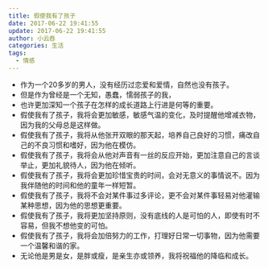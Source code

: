 ```yaml
---
title: 假使我有了孩子
date: 2017-06-22 19:41:55
update: 2017-06-22 19:41:55
author: 小云吞
categories: 生活
tags:
  - 情感
---
```


- 作为一个20多岁的男人，没有经历过恋爱和爱情，自然也没有孩子。
- 但是作为曾经是一个无知，愚蠢，懦弱孩子的我，
- 也许更加深知一个孩子在怎样的成长道路上行进是何等的重要。
- 假使我有了孩子，我将会更加敏感，敏感气温的变化，及时提醒他增减衣物，因为我的父母总是这样做。
- 假使我有了孩子，我将从他张开双眼的那天起，培养自己良好的习惯，痛改自己的不良习惯和嗜好，因为他在模仿。
- 假使我有了孩子，我将会从他对声音有一丝的反应开始，更加注意自己的言谈举止，更加礼貌待人，因为他在倾听。
- 假使我有了孩子，我将会更加珍惜宝贵的时间，会对无意义的事情说不。因为我伴随他的时间和他的童年一样短暂。
- 假使我有了孩子，我将不会对某件事过多评论，更不会对某件事轻易对他灌输某种思想，因为他的思想更重要。
- 假使我有了孩子，我将更加坚持原则，没有底线的人是可怕的人，即使有时不容易，但我不想他变的可怕。
- 假使我有了孩子，我将会加倍努力的工作，打理好日常一切事物，因为他需要一个温馨和谐的家。
- 无论他是男是女，是胖或瘦，是亲生亦或领养，我将祝福他的降临和成长。
